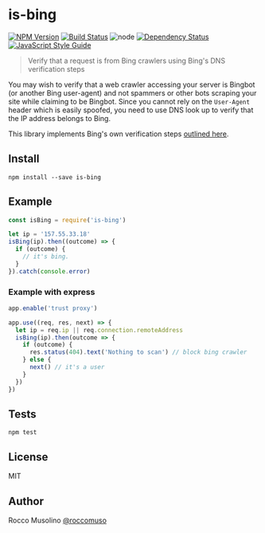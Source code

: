 # is-bing

[![NPM Version](https://img.shields.io/npm/v/is-bing.svg)](https://www.npmjs.com/package/is-bing)
[![Build Status](https://travis-ci.org/roccomuso/is-bing.svg?branch=master)](https://travis-ci.org/roccomuso/is-bing)
![node](https://img.shields.io/node/v/is-bing.svg)
[![Dependency Status](https://david-dm.org/roccomuso/is-bing.png)](https://david-dm.org/roccomuso/is-bing)
[![JavaScript Style Guide](https://img.shields.io/badge/code_style-standard-brightgreen.svg)](https://standardjs.com)

> Verify that a request is from Bing crawlers using Bing's DNS verification steps

You may wish to verify that a web crawler accessing your server is Bingbot (or another Bing user-agent) and not spammers or other bots scraping your site while claiming to be Bingbot. Since you cannot rely on the `User-Agent` header which is easily spoofed, you need to use DNS look up to verify that the IP address belongs to Bing.

This library implements Bing's own verification steps [outlined here](https://blogs.bing.com/webmaster/2012/08/31/how-to-verify-that-bingbot-is-bingbot/).

## Install

`npm install --save is-bing`

## Example

```javascript
const isBing = require('is-bing')

let ip = '157.55.33.18'
isBing(ip).then((outcome) => {
  if (outcome) {
    // it's bing.
  }
}).catch(console.error)
```

### Example with express

```javascript
app.enable('trust proxy')

app.use((req, res, next) => {
  let ip = req.ip || req.connection.remoteAddress
  isBing(ip).then(outcome => {
    if (outcome) {
      res.status(404).text('Nothing to scan') // block bing crawler
    } else {
      next() // it's a user
    }
  })
})
```

## Tests

`npm test`

## License

MIT

## Author

Rocco Musolino [@roccomuso](https://twitter.com/roccomuso)
